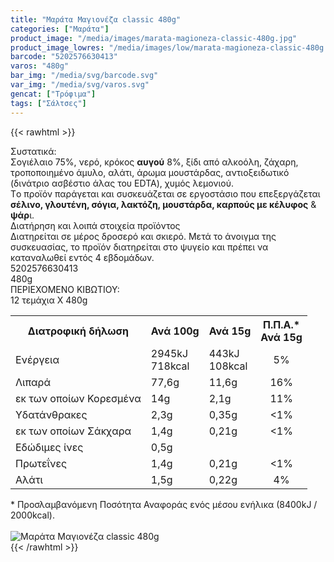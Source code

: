 ```yaml
---
title: "Μαράτα Μαγιονέζα classic 480g"
categories: ["Μαράτα"]
product_image: "/media/images/marata-magioneza-classic-480g.jpg"
product_image_lowres: "/media/images/low/marata-magioneza-classic-480g.jpg"
barcode: "5202576630413"
varos: "480g"
bar_img: "/media/svg/barcode.svg"
var_img: "/media/svg/varos.svg"
gencat: ["Τρόφιμα"]
tags: ["Σάλτσες"]
---
```

{{< rawhtml >}}

<div class="sload311"><div class="product"><div id="sistatika">Συστατικά:</div><div class="alltext">Σογιέλαιο 75%, νερό, κρόκος <b>αυγού</b> 8%, ξίδι από αλκοόλη, ζάχαρη, τροποποιημένο άμυλο, αλάτι, άρωμα μουστάρδας, αντιοξειδωτικό (δινάτριο ασβέστιο άλας του EDTA), χυμός λεμονιού.<br>Tο προϊόν παράγεται και συσκευάζεται σε εργοστάσιο που επεξεργάζεται <b>σέλινο, γλουτένη, σόγια, λακτόζη, μουστάρδα, καρπούς με κέλυφος</b> &amp; <b>ψάρ</b>ι.</div><div id="loipa">Διατήρηση και λοιπά στοιχεία προϊόντος</div><div class="alltext">Διατηρείται σε μέρος δροσερό και σκιερό. Mετά το άνοιγμα της συσκευασίας, το προϊόν διατηρείται στο ψυγείο και πρέπει να καταναλωθεί εντός 4 εβδομάδων.</div><div id="barcode"><div id="barimage1"></div><span id="bartext">5202576630413</span></div><div id="varos"><div id="varosimage1"></div><span id="varostext">480g</span></div><div id="kivotio">ΠΕΡΙΕΧΟΜΕΝΟ ΚΙΒΩΤΙΟΥ:<br>12 τεμάχια Χ 480g</div><div class="tabout"><table id="diatable"><tbody><tr><th>Διατροφική δήλωση</th><th>Ανά 100g</th><th>Ανά 15g</th><th>Π.Π.Α.*<br>Ανά 15g</th></tr><tr><td class="texr2">Ενέργεια</td><td class="texr">2945kJ<br>718kcal</td><td class="texr">443kJ<br>108kcal</td><td class="texr" style="text-align:center">5%</td></tr><tr><td class="texr2">Λιπαρά</td><td class="texr">77,6g</td><td class="texr">11,6g</td><td class="texr" style="text-align:center">16%</td></tr><tr><td class="gray">εκ των οποίων Κορεσµένα</td><td class="gray2">14g</td><td class="gray2">2,1g</td><td class="gray2" style="text-align:center">11%</td></tr><tr><td class="texr2">Yδατάνθρακες</td><td class="texr">2,3g</td><td class="texr">0,35g</td><td class="texr" style="text-align:center">&lt;1%</td></tr><tr><td class="gray">εκ των οποίων Σάκχαρα</td><td class="gray2">1,4g</td><td class="gray2">0,21g</td><td class="gray2" style="text-align:center">&lt;1%</td></tr><tr><td class="texr2">Eδώδιμες ίνες</td><td class="texr">0,5g</td><td class="texr"></td><td class="texr" style="text-align:center"></td></tr><tr><td class="texr2">Πρωτεΐνες</td><td class="texr">1,4g</td><td class="texr">0,21g</td><td class="texr" style="text-align:center">&lt;1%</td></tr><tr><td class="texr2">Αλάτι</td><td class="texr">1,5g</td><td class="texr">0,22g</td><td class="texr" style="text-align:center">4%</td></tr></tbody></table></div><div class="alltext">* Προσλαμβανόμενη Ποσότητα Αναφοράς ενός μέσου ενήλικα (8400kJ / 2000kcal).</div><br><div class="pimg"><img alt="Μαράτα Μαγιονέζα classic 480g" title="Μαράτα Μαγιονέζα classic 480g" src="/media/images/marata-magioneza-classic-480g.jpg"></div></div></div>
{{< /rawhtml >}}


